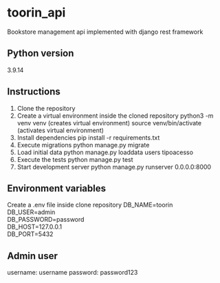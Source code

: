# toorin_api
Bookstore management api implemented with django rest framework

## Python version
3.9.14

## Instructions
1. Clone the repository
2. Create a virtual environment inside the cloned repository
    python3 -m venv venv (creates virtual environment)
    source venv/bin/activate (activates virtual environment)
3. Install dependencies
    pip install -r requirements.txt
4. Execute migrations
    python manage.py migrate
5. Load initial data
    python manage.py loaddata users tipoacesso
6. Execute the tests
    python manage.py test
6. Start development server
    python manage.py runserver 0.0.0.0:8000

## Environment variables
Create a .env file inside clone repository
    DB_NAME=toorin\
    DB_USER=admin\
    DB_PASSWORD=password\
    DB_HOST=127.0.0.1\
    DB_PORT=5432

## Admin user
username: username
password: password123